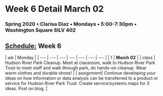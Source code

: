 # Week 6 Detail March 02

### Spring 2020 • Clarisa Diaz • Mondays • 5:00-7:30pm • Washington Square SILV 402

## [Schedule:](./) Week 6

| wk | Monday |
| --- | --- | --- | --- | --- | --- | --- |
| 1 | **March 02** |
| class | Hudson River Park Cleanup. Meet at classroom, walk to Hudson River Park Trust to meet staff and walk through park, do hands-on cleanup. Wear warm clothes and durable shoes! | 
| assignment|  Continue developing your ideas on how information or data analysis can be transferred to a product or service for Hudson River Park Trust. Create service/systems maps for 3 ideas. Post on blog. |  

